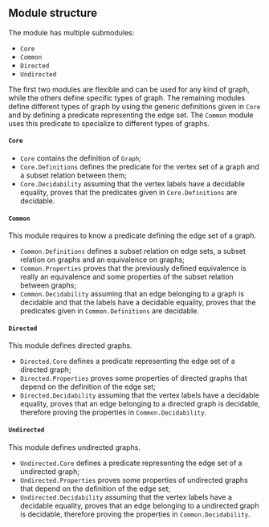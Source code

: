 ## Module structure
The module has multiple submodules:
- `Core`
- `Common`
- `Directed`
- `Undirected`

The first two modules are flexible and can be used for any kind of graph, while the others define specific types of graph.
The remaining modules define different types of graph by using the generic definitions given in `Core` and by defining a predicate representing the edge set.
The `Common` module uses this predicate to specialize to different types of graphs.

#### `Core`
- `Core` contains the definition of `Graph`;
- `Core.Definitions` defines the predicate for the vertex set of a graph and a subset relation between them;
- `Core.Decidability` assuming that the vertex labels have a decidable equality, proves that the predicates given in `Core.Definitions` are decidable.

#### `Common`
This module requires to know a predicate defining the edge set of a graph.
- `Common.Definitions` defines a subset relation on edge sets, a subset relation on graphs and an equivalence on graphs;
- `Common.Properties` proves that the previously defined equivalence is really an equivalence and some properties of the subset relation between graphs;
- `Common.Decidability` assuming that an edge belonging to a graph is decidable and that the labels have a decidable equality, proves that the predicates given in `Common.Definitions` are decidable.

#### `Directed`
This module defines directed graphs.
- `Directed.Core` defines a predicate representing the edge set of a directed graph;
- `Directed.Properties` proves some properties of directed graphs that depend on the definition of the edge set;
- `Directed.Decidability` assuming that the vertex labels have a decidable equality, proves that an edge belonging to a directed graph is decidable, therefore proving the properties in `Common.Decidability`.

#### `Undirected`
This module defines undirected graphs.
- `Undirected.Core` defines a predicate representing the edge set of a undirected graph;
- `Undirected.Properties` proves some properties of undirected graphs that depend on the definition of the edge set;
- `Undirected.Decidability` assuming that the vertex labels have a decidable equality, proves that an edge belonging to a undirected graph is decidable, therefore proving the properties in `Common.Decidability`.